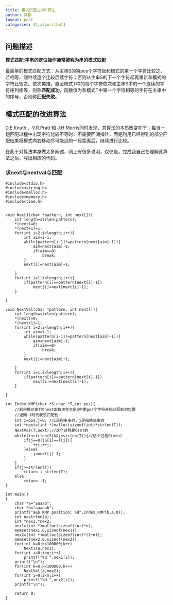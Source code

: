 ```yaml
---
title: 模式匹配之KMP算法
author: 冥郡
layout: post
categories: [C,algorithm1]
---
```


## 问题描述

**模式匹配:**字串的定位操作通常被称为串的**模式匹配**

最简单的模式匹配方式：从主串S的第pos个字符起和模式的第一个字符比较之，若相等，则继续逐个比较后续字符；否则从主串S的下一个字符起再重新和模式的字符比较之。依次类推，直至模式T中的每个字符依次和主串S中的一个连续的字符序列相等，则称**匹配成功**，函数值为和模式T中第一个字符相等的字符在主串中的序号，否则称**匹配失败**。

## 模式匹配的改进算法

D.E.Knuth 、V.R.Pratt 和 J.H.Morris同时发现，其算法的本质改变在于：每当一趟匹配过程中出现字符比较不等时，不需要回溯指针，而是利用已经得到的部分匹配结果将模式向右移动尽可能远的一段距离后，继续进行比较。

在此不对算法本身做太多阐述，网上有很多说明，仅仅是，完成我自己在理解此算法之后，写出相应的代码。

### 求next与nextval与匹配


```{c}
#include<stdio.h>
#include<string.h>
#include<malloc.h>
#include<memory.h>
#include<time.h>


void Next1(char *pattern, int next[]){
	int length=strlen(pattern);
	*(next)=0;
	*(next+1)=1;
	for(int i=2;i<length;i++){
		int aim=i-1;
		while(pattern[i-1]!=pattern[next[aim]-1]){
			aim=next[aim]-1;
			if(aim==0)
				break;
		}
		next[i]=next[aim]+1;
		
	}
	for(int i=1;i<length;i++){
		if(pattern[i]==pattern[next[i]-1])
			next[i]=next[next[i]-1];
	}

}

void NextVal(char *pattern, int next[]){
	int length=strlen(pattern);
	*(next)=0;
	*(next+1)=1;
	for(int i=2;i<length;i++){
		int aim=i-1;
		while(pattern[i-1]!=pattern[next[aim]-1]){
			aim=next[aim]-1;
			if(aim==0)
				break;
		}
		next[i]=next[aim]+1;
		
	}
	for(int i=1;i<length;i++){
		if(pattern[i]==pattern[next[i]-1])
			next[i]=next[next[i]-1];
	}

}

int Index_KMP(char *S,char *T,int pos){
	//利用模式串T的next函数求在主串S中第pos个字符开始匹配到的位置
	//返回-1时代表没匹配到
	int i=pos,j=0; //i是指主串的，j是指模式串的
	int *next=(int *)malloc(sizeof(int)*strlen(T));
	NextVal(T,next);//这个过程是O(m)的
	while(i<strlen(S)&&j<strlen(T)){//这个过程O(m+n)
		if(j==0||S[i]==T[j]){
			++i;++j;
		}else{
			j=next[j]-1;
		}
	}
	if(j>=strlen(T))
		return i-strlen(T);
	else
		return -1;
}

int main()
{
	char *a="aaaab";
	char *b="aaaaab";
	printf("a&b KMP position: %d",Index_KMP(b,a,0));
	int n=strlen(a);
	int *nex1,*nex2;
	nex1=(int *)malloc(sizeof(int)*n);
	memset(nex1,0,sizeof(nex1));
	nex2=(int *)malloc(sizeof(int)*(1+n));
	memset(nex2,0,sizeof(nex2));
	for(int k=0;k<100000;k++)
		Next1(a,nex1);
	for(int i=0;i<n;i++)
		printf("%d ",nex1[i]);
	printf("\n");
	for(int k=0;k<100000;k++)
		NextVal(a,nex2);
	for(int i=0;i<n;i++)
		printf("%d ",nex2[i]);
	printf("\n");
	
	return 0;
}

```
